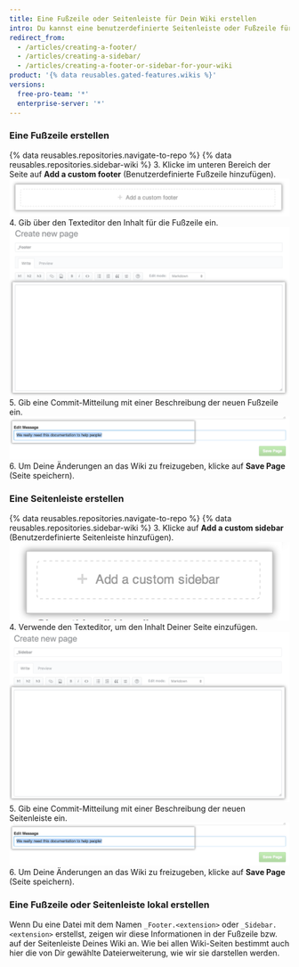 ```yaml
---
title: Eine Fußzeile oder Seitenleiste für Dein Wiki erstellen
intro: Du kannst eine benutzerdefinierte Seitenleiste oder Fußzeile für Dein Wiki erstellen, um zusätzliche kontextbezogene Informationen für die Leser bereitzustellen.
redirect_from:
  - /articles/creating-a-footer/
  - /articles/creating-a-sidebar/
  - /articles/creating-a-footer-or-sidebar-for-your-wiki
product: '{% data reusables.gated-features.wikis %}'
versions:
  free-pro-team: '*'
  enterprise-server: '*'
---
```


### Eine Fußzeile erstellen

{% data reusables.repositories.navigate-to-repo %}
{% data reusables.repositories.sidebar-wiki %}
3. Klicke im unteren Bereich der Seite auf **Add a custom footer** (Benutzerdefinierte Fußzeile hinzufügen). ![Abschnitt zum Hinzufügen einer Wiki-Fußzeile](/assets/images/help/wiki/wiki_add_footer.png)
4. Gib über den Texteditor den Inhalt für die Fußzeile ein. ![Wiki-WYSIWYG](/assets/images/help/wiki/wiki-footer.png)
5. Gib eine Commit-Mitteilung mit einer Beschreibung der neuen Fußzeile ein. ![Wiki-Commit-Mitteilung](/assets/images/help/wiki/wiki_commit_message.png)
6. Um Deine Änderungen an das Wiki zu freizugeben, klicke auf **Save Page** (Seite speichern).

### Eine Seitenleiste erstellen

{% data reusables.repositories.navigate-to-repo %}
{% data reusables.repositories.sidebar-wiki %}
3. Klicke auf **Add a custom sidebar** (Benutzerdefinierte Seitenleiste hinzufügen). ![Abschnitt zum Hinzufügen einer Wiki-Seitenleiste](/assets/images/help/wiki/wiki_add_sidebar.png)
4. Verwende den Texteditor, um den Inhalt Deiner Seite einzufügen. ![Wiki-WYSIWYG](/assets/images/help/wiki/wiki-sidebar.png)
5. Gib eine Commit-Mitteilung mit einer Beschreibung der neuen Seitenleiste ein. ![Wiki-Commit-Mitteilung](/assets/images/help/wiki/wiki_commit_message.png)
6. Um Deine Änderungen an das Wiki zu freizugeben, klicke auf **Save Page** (Seite speichern).

### Eine Fußzeile oder Seitenleiste lokal erstellen

Wenn Du eine Datei mit dem Namen `_Footer.<extension>` oder `_Sidebar.<extension>` erstellst, zeigen wir diese Informationen in der Fußzeile bzw. auf der Seitenleiste Deines Wiki an. Wie bei allen Wiki-Seiten bestimmt auch hier die von Dir gewählte Dateierweiterung, wie wir sie darstellen werden.
